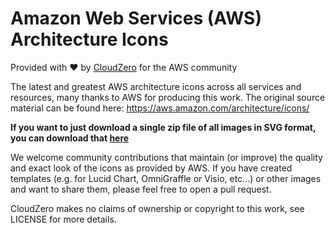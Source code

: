 # Amazon Web Services (AWS) Architecture Icons
Provided with :heart: by [CloudZero](https://www.cloudzero.com) for the AWS community

The latest and greatest AWS architecture icons across all services and resources, many thanks to AWS for producing this work.
The original source material can be found here: https://aws.amazon.com/architecture/icons/

**If you want to just download a single zip file of all images in SVG format, you can download that [here](https://github.com/Cloudzero/AWS-Architecture-Icons/blob/master/AWS-Service-Icons.zip)**

We welcome community contributions that maintain (or improve) the quality and exact look of the icons as provided by AWS.
If you have created templates (e.g. for Lucid Chart, OmniGraffle or Visio, etc...) or other images and want to share them,
please feel free to open a pull request.

CloudZero makes no claims of ownership or copyright to this work, see LICENSE for more details.
